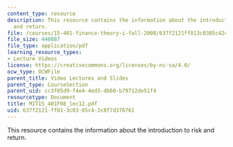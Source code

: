 ```yaml
---
content_type: resource
description: This resource contains the information about the introduction to risk
  and return.
file: /courses/15-401-finance-theory-i-fall-2008/637f2121ff813c0385c42c8f7d376761_MIT15_401F08_lec12.pdf
file_size: 440087
file_type: application/pdf
learning_resource_types:
- Lecture Videos
license: https://creativecommons.org/licenses/by-nc-sa/4.0/
ocw_type: OCWFile
parent_title: Video Lectures and Slides
parent_type: CourseSection
parent_uid: cc3f05d9-f4e4-4ed3-db60-b79712de51f4
resourcetype: Document
title: MIT15_401F08_lec12.pdf
uid: 637f2121-ff81-3c03-85c4-2c8f7d376761
---
```

This resource contains the information about the introduction to risk and return.
